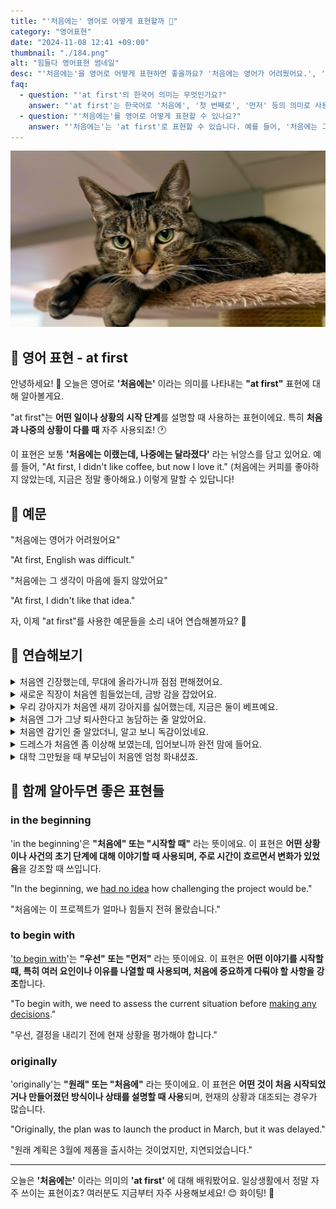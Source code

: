 ```yaml
---
title: "'처음에는' 영어로 어떻게 표현할까 🌅"
category: "영어표현"
date: "2024-11-08 12:41 +09:00"
thumbnail: "./184.png"
alt: "힘들다 영어표현 썸네일"
desc: "'처음에는'을 영어로 어떻게 표현하면 좋을까요? '처음에는 영어가 어려웠어요.', '처음에는 그 생각이 마음에 들지 않았어요.' 등을 영어로 표현하는 법을 배워봅시다. 다양한 예문을 통해서 연습하고 본인의 표현으로 만들어 보세요."
faq:
  - question: "'at first'의 한국어 의미는 무엇인가요?"
    answer: "'at first'는 한국어로 '처음에', '첫 번째로', '먼저' 등의 의미로 사용됩니다. 어떤 일이나 사건의 초기 상태를 설명할 때 주로 쓰입니다."
  - question: "'처음에는'를 영어로 어떻게 표현할 수 있나요?"
    answer: "'처음에는'는 'at first'로 표현할 수 있습니다. 예를 들어, '처음에는 그 아이디어가 좋다고 생각했어'는 'I thought the idea was good at first'로 말할 수 있습니다."
---
```


![고양이 클로즈업 사진](./184-1.jpeg)

## 🌟 영어 표현 - at first

안녕하세요! 👋 오늘은 영어로 **'처음에는'** 이라는 의미를 나타내는 **"at first"** 표현에 대해 알아볼게요.

"at first"는 **어떤 일이나 상황의 시작 단계**를 설명할 때 사용하는 표현이에요. 특히 **처음과 나중의 상황이 다를 때** 자주 사용되죠! 🕐

이 표현은 보통 **'처음에는 이랬는데, 나중에는 달라졌다'** 라는 뉘앙스를 담고 있어요. 예를 들어, "At first, I didn't like coffee, but now I love it." (처음에는 커피를 좋아하지 않았는데, 지금은 정말 좋아해요.) 이렇게 말할 수 있답니다!

<script async src="https://pagead2.googlesyndication.com/pagead/js/adsbygoogle.js?client=ca-pub-1465612013356152"
     crossorigin="anonymous"></script>
<!-- engple-horizontal-ad -->

<ins class="adsbygoogle"
     style="display:block"
     data-ad-client="ca-pub-1465612013356152"
     data-ad-slot="2106896038"
     data-ad-format="auto"
     data-full-width-responsive="true"></ins>

<script>
     (adsbygoogle = window.adsbygoogle || []).push({});
</script>

## 📖 예문

"처음에는 영어가 어려웠어요"

"At first, English was difficult."

"처음에는 그 생각이 마음에 들지 않았어요"

"At first, I didn't like that idea."

자, 이제 "at first"를 사용한 예문들을 소리 내어 연습해볼까요? 🎯

## 💬 연습해보기

<details>
<summary>처음엔 긴장했는데, 무대에 올라가니까 점점 편해졌어요.</summary>
<span>She was nervous at first, then she started to feel more comfortable on stage.</span>
</details>

<details>
<summary>새로운 직장이 처음엔 힘들었는데, 금방 감을 잡았어요.</summary>
<span>The new job was challenging at first, but I <a href="/blog/in-english/020.get-the-hang-of-it/">got the hang of</a> it pretty quickly.</span>
</details>

<details>
<summary>우리 강아지가 처음엔 새끼 강아지를 싫어했는데, 지금은 둘이 베프예요.</summary>
<span>My dog didn't like the new puppy at first. Now they're best buddies.</span>
</details>

<details>
<summary>처음엔 그가 그냥 퇴사한다고 농담하는 줄 알았어요.</summary>
<span>At first, I thought he was joking about quitting his job.</span>
</details>

<details>
<summary>처음엔 감기인 줄 알았더니, 알고 보니 독감이었네요.</summary>
<span>At first, we thought it was just a cold, but it <a href="/blog/vocab-1/038.turn-out/">turned out</a> to be the flu.</span>
</details>

<details>
<summary>드레스가 처음엔 좀 이상해 보였는데, 입어보니까 완전 맘에 들어요.</summary>
<span>The dress seemed a bit strange at first, but I absolutely fell in love with it after trying it on.</span>
</details>

<details>
<summary>대학 그만뒀을 때 부모님이 처음엔 엄청 화내셨죠.</summary>
<span>My parents were mad at first when I dropped out of college.</span>
</details>

## 🤝 함께 알아두면 좋은 표현들

### in the beginning

'in the beginning'은 **"처음에" 또는 "시작할 때"** 라는 뜻이에요. 이 표현은 **어떤 상황이나 사건의 초기 단계에 대해 이야기할 때 사용되며, 주로 시간이 흐르면서 변화가 있었음**을 강조할 때 쓰입니다.

"In the beginning, we [had no idea](/blog/in-english/187.have-no-idea/) how challenging the project would be."

"처음에는 이 프로젝트가 얼마나 힘들지 전혀 몰랐습니다."

### to begin with

'[to begin with](/blog/in-english/228.to-begin-with/)'는 **"우선" 또는 "먼저"** 라는 뜻이에요. 이 표현은 **어떤 이야기를 시작할 때, 특히 여러 요인이나 이유를 나열할 때 사용되며, 처음에 중요하게 다뤄야 할 사항을 강조**합니다.

"To begin with, we need to assess the current situation before [making any decisions](/blog/vocab-1/010.make-a-decision/)."

"우선, 결정을 내리기 전에 현재 상황을 평가해야 합니다."

### originally

'originally'는 **"원래" 또는 "처음에"** 라는 뜻이에요. 이 표현은 **어떤 것이 처음 시작되었거나 만들어졌던 방식이나 상태를 설명할 때 사용**되며, 현재의 상황과 대조되는 경우가 많습니다.

"Originally, the plan was to launch the product in March, but it was delayed."

"원래 계획은 3월에 제품을 출시하는 것이었지만, 지연되었습니다."

---

오늘은 **'처음에는'** 이라는 의미의 **'at first'** 에 대해 배워봤어요. 일상생활에서 정말 자주 쓰이는 표현이죠? 여러분도 지금부터 자주 사용해보세요! 😊 화이팅! 💪

